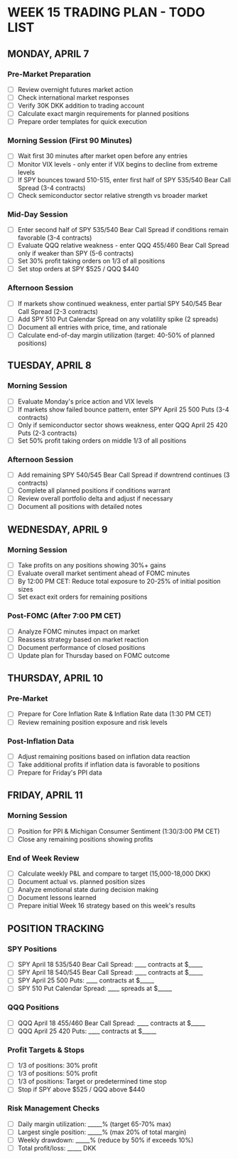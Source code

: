 # WEEK 15 TRADING PLAN - TODO LIST

## MONDAY, APRIL 7

### Pre-Market Preparation
- [ ] Review overnight futures market action
- [ ] Check international market responses
- [ ] Verify 30K DKK addition to trading account
- [ ] Calculate exact margin requirements for planned positions
- [ ] Prepare order templates for quick execution

### Morning Session (First 90 Minutes)
- [ ] Wait first 30 minutes after market open before any entries
- [ ] Monitor VIX levels - only enter if VIX begins to decline from extreme levels
- [ ] If SPY bounces toward 510-515, enter first half of SPY 535/540 Bear Call Spread (3-4 contracts)
- [ ] Check semiconductor sector relative strength vs broader market

### Mid-Day Session
- [ ] Enter second half of SPY 535/540 Bear Call Spread if conditions remain favorable (3-4 contracts)
- [ ] Evaluate QQQ relative weakness - enter QQQ 455/460 Bear Call Spread only if weaker than SPY (5-6 contracts)
- [ ] Set 30% profit taking orders on 1/3 of all positions
- [ ] Set stop orders at SPY $525 / QQQ $440

### Afternoon Session
- [ ] If markets show continued weakness, enter partial SPY 540/545 Bear Call Spread (2-3 contracts)
- [ ] Add SPY 510 Put Calendar Spread on any volatility spike (2 spreads)
- [ ] Document all entries with price, time, and rationale
- [ ] Calculate end-of-day margin utilization (target: 40-50% of planned positions)

## TUESDAY, APRIL 8

### Morning Session
- [ ] Evaluate Monday's price action and VIX levels
- [ ] If markets show failed bounce pattern, enter SPY April 25 500 Puts (3-4 contracts)
- [ ] Only if semiconductor sector shows weakness, enter QQQ April 25 420 Puts (2-3 contracts)
- [ ] Set 50% profit taking orders on middle 1/3 of all positions

### Afternoon Session
- [ ] Add remaining SPY 540/545 Bear Call Spread if downtrend continues (3 contracts)
- [ ] Complete all planned positions if conditions warrant
- [ ] Review overall portfolio delta and adjust if necessary
- [ ] Document all positions with detailed notes

## WEDNESDAY, APRIL 9

### Morning Session
- [ ] Take profits on any positions showing 30%+ gains
- [ ] Evaluate overall market sentiment ahead of FOMC minutes
- [ ] By 12:00 PM CET: Reduce total exposure to 20-25% of initial position sizes
- [ ] Set exact exit orders for remaining positions

### Post-FOMC (After 7:00 PM CET)
- [ ] Analyze FOMC minutes impact on market
- [ ] Reassess strategy based on market reaction
- [ ] Document performance of closed positions
- [ ] Update plan for Thursday based on FOMC outcome

## THURSDAY, APRIL 10

### Pre-Market
- [ ] Prepare for Core Inflation Rate & Inflation Rate data (1:30 PM CET)
- [ ] Review remaining position exposure and risk levels

### Post-Inflation Data
- [ ] Adjust remaining positions based on inflation data reaction
- [ ] Take additional profits if inflation data is favorable to positions
- [ ] Prepare for Friday's PPI data

## FRIDAY, APRIL 11

### Morning Session
- [ ] Position for PPI & Michigan Consumer Sentiment (1:30/3:00 PM CET)
- [ ] Close any remaining positions showing profits

### End of Week Review
- [ ] Calculate weekly P&L and compare to target (15,000-18,000 DKK)
- [ ] Document actual vs. planned position sizes
- [ ] Analyze emotional state during decision making
- [ ] Document lessons learned
- [ ] Prepare initial Week 16 strategy based on this week's results

## POSITION TRACKING

### SPY Positions
- [ ] SPY April 18 535/540 Bear Call Spread: ____ contracts at $_____
- [ ] SPY April 18 540/545 Bear Call Spread: ____ contracts at $_____
- [ ] SPY April 25 500 Puts: ____ contracts at $_____
- [ ] SPY 510 Put Calendar Spread: ____ spreads at $_____

### QQQ Positions
- [ ] QQQ April 18 455/460 Bear Call Spread: ____ contracts at $_____
- [ ] QQQ April 25 420 Puts: ____ contracts at $_____

### Profit Targets & Stops
- [ ] 1/3 of positions: 30% profit
- [ ] 1/3 of positions: 50% profit
- [ ] 1/3 of positions: Target or predetermined time stop
- [ ] Stop if SPY above $525 / QQQ above $440

### Risk Management Checks
- [ ] Daily margin utilization: _____% (target 65-70% max)
- [ ] Largest single position: _____% (max 20% of total margin)
- [ ] Weekly drawdown: _____% (reduce by 50% if exceeds 10%)
- [ ] Total profit/loss: _____ DKK
